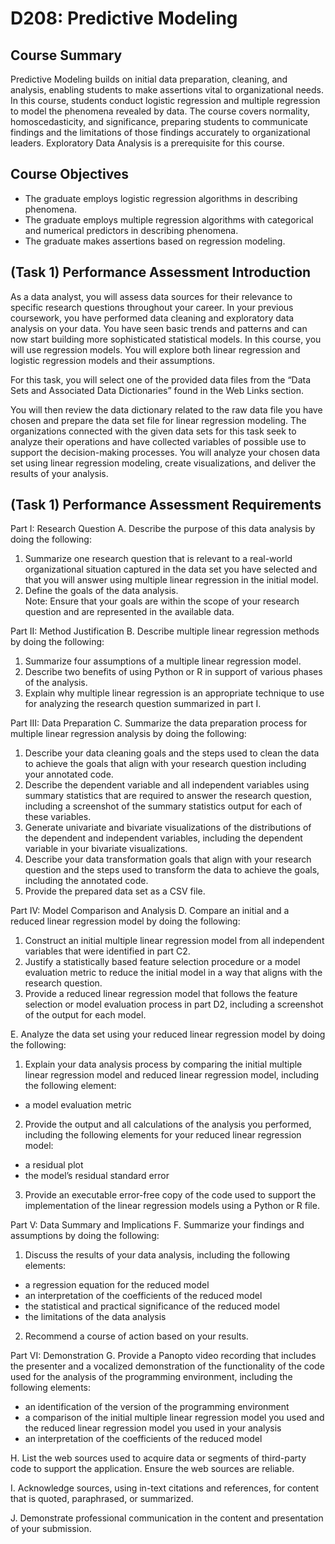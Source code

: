 # D208: Predictive Modeling
## Course Summary
Predictive Modeling builds on initial data preparation, cleaning, and analysis, enabling students to make assertions vital to organizational needs. In this course, students conduct logistic regression and multiple regression to model the phenomena revealed by data. The course covers normality, homoscedasticity, and significance, preparing students to communicate findings and the limitations of those findings accurately to organizational leaders. Exploratory Data Analysis is a prerequisite for this course.

## Course Objectives
* The graduate employs logistic regression algorithms in describing phenomena.
* The graduate employs multiple regression algorithms with categorical and numerical predictors in describing phenomena.
* The graduate makes assertions based on regression modeling.

## (Task 1) Performance Assessment Introduction
As a data analyst, you will assess data sources for their relevance to specific research questions throughout your career. In your previous coursework, you have performed data cleaning and exploratory data analysis on your data. You have seen basic trends and patterns and can now start building more sophisticated statistical models. In this course, you will use regression models. You will explore both linear regression and logistic regression models and their assumptions. 

For this task, you will select one of the provided data files from the “Data Sets and Associated Data Dictionaries” found in the Web Links section.

You will then review the data dictionary related to the raw data file you have chosen and prepare the data set file for linear regression modeling. The organizations connected with the given data sets for this task seek to analyze their operations and have collected variables of possible use to support the decision-making processes. You will analyze your chosen data set using linear regression modeling, create visualizations, and deliver the results of your analysis.

## (Task 1) Performance Assessment Requirements
Part I: Research Question
A.  Describe the purpose of this data analysis by doing the following:
1.  Summarize one research question that is relevant to a real-world organizational situation captured in the data set you have selected and that you will answer using multiple linear regression in the initial model.
2.  Define the goals of the data analysis.<br>
Note: Ensure that your goals are within the scope of your research question and are represented in the available data. 

Part II: Method Justification
B.  Describe multiple linear regression methods by doing the following:
1.  Summarize four assumptions of a multiple linear regression model.
2.  Describe two benefits of using Python or R in support of various phases of the analysis.
3.  Explain why multiple linear regression is an appropriate technique to use for analyzing the research question summarized in part I.

Part III: Data Preparation
C.  Summarize the data preparation process for multiple linear regression analysis by doing the following:
1.  Describe your data cleaning goals and the steps used to clean the data to achieve the goals that align with your research question including your annotated code.
2.  Describe the dependent variable and all independent variables using summary statistics that are required to answer the research question, including a screenshot of the summary statistics output for each of these variables.
3.  Generate univariate and bivariate visualizations of the distributions of the dependent and independent variables, including the dependent variable in your bivariate visualizations.
4.  Describe your data transformation goals that align with your research question and the steps used to transform the data to achieve the goals, including the annotated code.
5.  Provide the prepared data set as a CSV file.

Part IV: Model Comparison and Analysis
D.  Compare an initial and a reduced linear regression model by doing the following:
1.  Construct an initial multiple linear regression model from all independent variables that were identified in part C2.
2.  Justify a statistically based feature selection procedure or a model evaluation metric to reduce the initial model in a way that aligns with the research question.
3.  Provide a reduced linear regression model that follows the feature selection or model evaluation process in part D2, including a screenshot of the output for each model.

E.  Analyze the data set using your reduced linear regression model by doing the following:
1.  Explain your data analysis process by comparing the initial multiple linear regression model and reduced linear regression model, including the following element:
* a model evaluation metric
2.  Provide the output and all calculations of the analysis you performed, including the following elements for your reduced linear regression model:
* a residual plot
* the model’s residual standard error
3.  Provide an executable error-free copy of the code used to support the implementation of the linear regression models using a Python or R file.

Part V: Data Summary and Implications
F.  Summarize your findings and assumptions by doing the following:
1.  Discuss the results of your data analysis, including the following elements:
* a regression equation for the reduced model
* an interpretation of the coefficients of the reduced model
* the statistical and practical significance of the reduced model
* the limitations of the data analysis
2.  Recommend a course of action based on your results.

Part VI: Demonstration
G.  Provide a Panopto video recording that includes the presenter and a vocalized demonstration of the functionality of the code used for the analysis of the programming environment, including the following elements:
* an identification of the version of the programming environment
* a comparison of the initial multiple linear regression model you used and the reduced linear regression model you used in your analysis
* an interpretation of the coefficients of the reduced model

H.  List the web sources used to acquire data or segments of third-party code to support the application. Ensure the web sources are reliable.

I.  Acknowledge sources, using in-text citations and references, for content that is quoted, paraphrased, or summarized.

J.  Demonstrate professional communication in the content and presentation of your submission.
